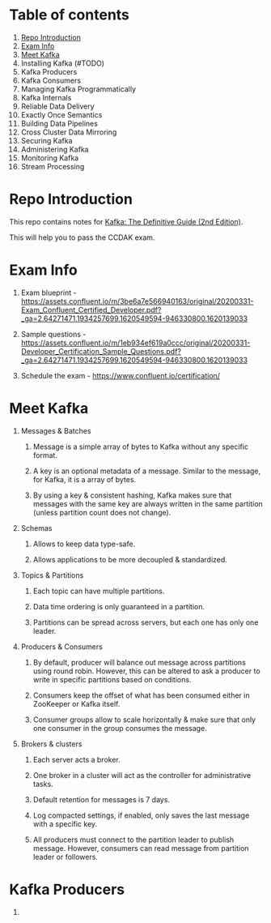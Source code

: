 # Table of contents

1. [Repo Introduction](#repo-introduction)
1. [Exam Info](#exam-info)
1. [Meet Kafka](#meet-kafka)
1. Installing Kafka (#TODO)
1. Kafka Producers
1. Kafka Consumers
1. Managing Kafka Programmatically
1. Kafka Internals
1. Reliable Data Delivery
1. Exactly Once Semantics
1. Building Data Pipelines
1. Cross Cluster Data Mirroring
1. Securing Kafka
1. Administering Kafka
1. Monitoring Kafka
1. Stream Processing

# Repo Introduction

This repo contains notes for [Kafka: The Definitive Guide (2nd Edition)](https://www.amazon.com/Kafka-Definitive-Real-Time-Stream-Processing-dp-1492043087/dp/1492043087/ref=dp_ob_title_bk). 

This will help you to pass the CCDAK exam.

# Exam Info

1. Exam blueprint - https://assets.confluent.io/m/3be6a7e566940163/original/20200331-Exam_Confluent_Certified_Developer.pdf?_ga=2.64271471.1934257699.1620549594-946330800.1620139033

1. Sample questions - https://assets.confluent.io/m/1eb934ef619a0ccc/original/20200331-Developer_Certification_Sample_Questions.pdf?_ga=2.64271471.1934257699.1620549594-946330800.1620139033

1. Schedule the exam - https://www.confluent.io/certification/

# Meet Kafka

1. Messages & Batches
    1. Message is a simple array of bytes to Kafka without any specific format.

    1. A key is an optional metadata of a message. Similar to the message, for Kafka, it is a array of bytes.
    
    1. By using a key & consistent hashing, Kafka makes sure that messages with the same key are always written in the same partition (unless partition count does not change).

1. Schemas
    1. Allows to keep data type-safe.

    1. Allows applications to be more decoupled & standardized.

3. Topics & Partitions
    1. Each topic can have multiple partitions.
    
    1. Data time ordering is only guaranteed in a  partition.
    
    1. Partitions can be spread across servers, but each one has only one leader.

4. Producers & Consumers
    1. By default, producer will balance out message across partitions using round robin. However, this can be altered to ask a producer to write in specific partitions based on conditions.
    
    1. Consumers keep the offset of what has been consumed either in ZooKeeper or Kafka itself.
    
    1. Consumer groups allow to scale horizontally & make sure that only one consumer in the group consumes the message.

5. Brokers & clusters
    1. Each server acts a broker.
    
    1. One broker in a cluster will act as the controller for administrative tasks.
    
    1. Default retention for messages is 7 days.
    
    1. Log compacted settings, if enabled, only saves the last message with a specific key.
    
    1. All producers must connect to the partition leader to publish message. However, consumers can read message from partition leader or followers.

# Kafka Producers

1. 